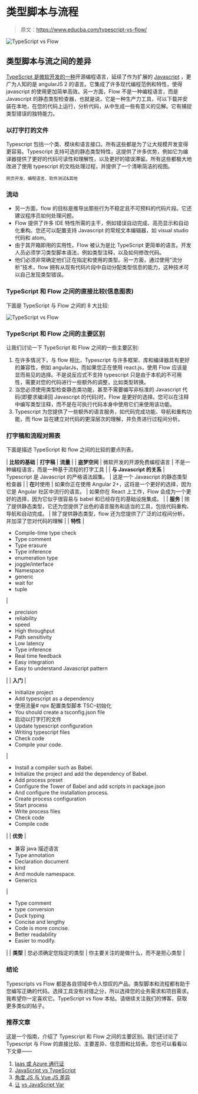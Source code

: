 # 类型脚本与流程

> 原文：<https://www.educba.com/typescript-vs-flow/>

![TypeScript vs Flow](img/79b490375a12c469b6cce8443b9d7b9f.png)



## 类型脚本与流之间的差异

[TypeScript 是微软开发的一种](https://www.educba.com/what-is-typescript/)开源编程语言，延续了作为扩展的 [Javascript](https://www.educba.com/what-is-javascript/) ，更广为人知的是 angularJS 2 的语言。它集成了许多现代编程范例和特性，使得 javascript 的使用更加简单高效。另一方面，Flow 不是一种编程语言，而是 Javascript 的静态类型检查器，也就是说，它是一种生产力工具，可以下载并安装在本地，在您的代码上运行，分析代码，从中生成一些有意义的见解。它有捕捉类型错误的独特能力。

### 以打字打的文件

Typescript 包括一个类、模块和语言接口。所有这些都是为了让大规模开发变得更容易。Typescript 支持可选的静态类型特性，这提供了许多优势，例如它为编译器提供了更好的代码可读性和理解性，以及更好的错误滞留。所有这些都极大地改进了使用 typescript 的文档处理过程，并提供了一个清晰简洁的视图。

<small>网页开发、编程语言、软件测试&其他</small>

### 流动

*   另一方面，flow 的目标是推导出那些行为不稳定且不可预料的代码片段。它还建议程序员如何处理问题。
*   Flow 提供了许多 IDE 特性所需的主干，例如错误自动完成、高亮显示和自动化重构。您还可以配置支持 Javascript 的常规文本编辑器，如 visual studio 代码和 atom。
*   由于其开箱即用的实用性，Flow 被认为是比 TypeScript 更简单的语言。开发人员必须学习类型脚本语法，例如类型注释，以及如何修改代码。
*   他们必须非常确定他们正在指定和使用的类型。另一方面，通过使用“流分析”技术，flow 拥有从现有代码片段中自动分配类型信息的能力，这种技术可以自己发现类型错误。

### TypeScript 和 Flow 之间的直接比较(信息图表)

下面是 TypeScript 与 Flow 之间的 8 大比较:

![TypeScript vs Flow](img/91ab8f871ea65eba7ddb78563b57304e.png)



### TypeScript 和 Flow 之间的主要区别

让我们讨论一下 TypeScript 和 Flow 之间的一些主要区别:

1.  在许多情况下，与 flow 相比，Typescript 与许多框架、库和编译器具有更好的兼容性，例如 angularJs，而如果您正在使用 react.js，使用 Flow 应该是显而易见的选择。不是说反应式不支持 typescript 只是由于本机的不可用性，需要对您的代码进行一些额外的调整，比如类型转换。
2.  当您必须使用类型检查静态类功能，甚至不需要编写非标准的 Javascript 代码(即要求编译回 Javascript 的代码)时，Flow 是更好的选择。您可以在注释中编写类型注释，而不是在可执行代码本身中使用它们来使用该功能。
3.  Typescript 为您提供了一些额外的语言服务，如代码完成功能、导航和重构功能，而 flow 旨在建立对代码的更深层次的理解，并负责进行过程间分析。

### 打字稿和流程对照表

下面是描述 TypeScript 和 flow 之间的比较的要点列表。

| **比较的基础** | **打字稿** | **流量** |
| **盗梦空间** | 微软开发的开源免费编程语言 | 不是一种编程语言，而是一种基于流程的打字工具 |
| **与 Javascript 的关系** | Typescript 是 Javascript 的严格语法超集。 | 这是一个 Javascript 的静态类型检查器 |
| **在**时使用 | 如果你正在使用 Angular 2+，这将是一个更好的选择，因为它是 Angular 社区中流行的语言。 | 如果你在 React 上工作，Flow 会成为一个更好的选择，因为它似乎很容易与 babel 和已经存在的基础设施集成。 |
| **服务** | 除了提供静态类型，它还为您提供了出色的语言服务和适当的工具，包括代码重构、导航和自动完成。 | 除了提供静态类型，flow 还为您提供了广泛的过程间分析，并加深了您对代码的理解 |
| **特性** | 

*   Compile-time type check
*   Type comment
*   Type erasure
*   Type inference
*   enumeration type
*   joggle/interface
*   Namespace
*   generic
*   wait for
*   tuple

 | 

*   precision
*   reliability
*   speed
*   High throughput
*   Path sensitivity
*   Low latency
*   Type inference
*   Real time feedback
*   Easy integration
*   Easy to understand Javascript pattern

 |
| **入门** | 

*   Initialize project
*   Add typescript as a dependency
*   使用流量# npx 配置类型脚本 TSC–初始化
*   You should create a tsconfig.json file
*   启动以打字打的文件
*   Update typescript configuration
*   Writing typescript files
*   Check code
*   Compile your code.

 | 

*   Install a compiler such as Babel.
*   Initialize the project and add the dependency of Babel.
*   Add process preset
*   Configure the Tower of Babel and add scripts in package.json
*   And configure the installation process.
*   Create process configuration
*   Start process
*   Write process files
*   Check code
*   Compile code

 |
| **优势** | 

*   兼容 java 描述语言
*   Type annotation
*   Declaration document
*   kind
*   And module namespace.
*   Generics

 | 

*   Type comment
*   type conversion
*   Duck typing
*   Concise and lengthy
*   Code is more concise.
*   Better readability
*   Easier to modify.

 |
| **类型** | 您必须确定您指定的类型 | 你主要关注的是做什么，而不是担心类型 |

### 结论

Typescripts vs Flow 都是各自领域中令人惊叹的产品。类型脚本和流程都有助于您编写正确的代码。选择工具没有对错之分，所以选择您的业务需求和项目需求。我希望你一定喜欢它。TypeScript vs flow 本帖。请继续关注我们的博客，获取更多类似的帖子。

### 推荐文章

这是一个指南，介绍了 Typescript 和 Flow 之间的主要区别。我们还讨论了 Typescript 与 Flow 的直接比较、主要差异、信息图和比较表。您也可以看看以下文章——

1.  [Iaas 或 Azure 通行证](https://www.educba.com/azure-paas-vs-iaas/)
2.  [JavaScript vs TypeScript](https://www.educba.com/typescript-vs-javascript/)
3.  [角度 JS 与 Vue JS 差异](https://www.educba.com/angular-js-vs-vue-js/)
4.  [让](https://www.educba.com/javascript-var-vs-let/) [vs JavaScript Var](https://www.educba.com/javascript-var-vs-let/)





